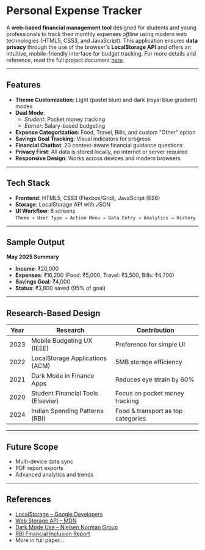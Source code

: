# Personal Expense Tracker

A **web-based financial management tool** designed for students and young professionals to track their monthly expenses *offline* using modern web technologies (HTML5, CSS3, and JavaScript). This application ensures **data privacy** through the use of the browser's **LocalStorage API** and offers an intuitive, mobile-friendly interface for budget tracking. For more details and reference, read the full project document [here](https://1drv.ms/w/c/69b79c06346ff697/EbzblCN0PxJDvpwSQYb_M2sBQ6QtihFCAsQF7qgrSdIehw?e=8cmJWS).

---

## Features

- **Theme Customization**: Light (pastel blue) and dark (royal blue gradient) modes  
- **Dual Mode**:  
  - *Student*: Pocket money tracking  
  - *Earner*: Salary-based budgeting  
- **Expense Categorization**: Food, Travel, Bills, and custom "Other" option  
- **Savings Goal Tracking**: Visual indicators for progress  
- **Financial Chatbot**: 20 context-aware financial guidance questions  
- **Privacy First**: All data is stored locally, no internet or server required  
- **Responsive Design**: Works across devices and modern browsers

---

## Tech Stack

- **Frontend**: HTML5, CSS3 (Flexbox/Grid), JavaScript (ES6)
- **Storage**: LocalStorage API with JSON
- **UI Workflow**: 6 screens  
  `Theme → User Type → Action Menu → Data Entry → Analytics → History`

---

## Sample Output

**May 2025 Summary**
- **Income**: ₹20,000  
- **Expenses**: ₹16,200 (Food: ₹5,000, Travel: ₹3,500, Bills: ₹4,700)  
- **Savings Goal**: ₹4,000  
- **Status**: ₹3,800 saved (95% of goal)

---

## Research-Based Design

| Year | Research | Contribution |
|------|----------|--------------|
| 2023 | Mobile Budgeting UX (IEEE) | Preference for simple UI |
| 2022 | LocalStorage Applications (ACM) | 5MB storage efficiency |
| 2021 | Dark Mode in Finance Apps | Reduces eye strain by 60% |
| 2020 | Student Financial Tools (Elsevier) | Focus on pocket money tracking |
| 2024 | Indian Spending Patterns (RBI) | Food & transport as top categories |

---

## Future Scope

- Multi-device data sync  
- PDF report exports  
- Advanced analytics and trends  



---

## References

- [LocalStorage – Google Developers](https://developers.google.com/web/fundamentals/instant-and-offline/web-storage)  
- [Web Storage API – MDN](https://developer.mozilla.org/en-US/docs/Web/API/Web_Storage_API)  
- [Dark Mode Use – Nielsen Norman Group](https://www.nngroup.com/articles/dark-mode/)  
- [RBI Financial Inclusion Report](https://rbi.org.in/Scripts/AnnualReportPublications.aspx)  
- More in full paper...
